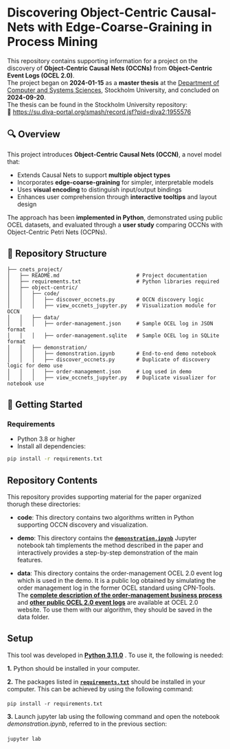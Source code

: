 # Discovering Object-Centric Causal-Nets with Edge-Coarse-Graining in Process Mining

This repository contains supporting information for a project on the discovery of **Object-Centric Causal Nets (OCCNs)** from **Object-Centric Event Logs (OCEL 2.0)**.  
The project began on **2024-01-15** as a **master thesis** at the [Department of Computer and Systems Sciences](https://dsv.su.se), Stockholm University, and concluded on **2024-09-20**.  
The thesis can be found in the Stockholm University repository:  
📄 <a href="https://su.diva-portal.org/smash/record.jsf?pid=diva2:1955576">https://su.diva-portal.org/smash/record.jsf?pid=diva2:1955576</a>


## 🔍 Overview

This project introduces **Object-Centric Causal Nets (OCCN)**, a novel model that:
- Extends Causal Nets to support **multiple object types**
- Incorporates **edge-coarse-graining** for simpler, interpretable models
- Uses **visual encoding** to distinguish input/output bindings
- Enhances user comprehension through **interactive tooltips** and layout design

The approach has been **implemented in Python**, demonstrated using public OCEL datasets, and evaluated through a **user study** comparing OCCNs with Object-Centric Petri Nets (OCPNs).


## 📁 Repository Structure
```
├── cnets_project/
│   ├── README.md                         # Project documentation
│   ├── requirements.txt                  # Python libraries required
│   ├── object-centric/
│   │   ├── code/
│   │   │   ├── discover_occnets.py       # OCCN discovery logic
│   │   │   ├── view_occnets_jupyter.py   # Visualization module for OCCN
│   │   ├── data/
│   │   │   ├── order-management.json     # Sample OCEL log in JSON format
│   │   │   ├── order-management.sqlite   # Sample OCEL log in SQLite format
│   │   ├── demonstration/
│   │   │   ├── demonstration.ipynb       # End-to-end demo notebook
│   │   │   ├── discover_occnets.py       # Duplicate of discovery logic for demo use
│   │   │   ├── order-management.json     # Log used in demo
│   │   │   ├── view_occnets_jupyter.py   # Duplicate visualizer for notebook use
```



## 🚀 Getting Started

### Requirements

- Python 3.8 or higher  
- Install all dependencies:

```bash
pip install -r requirements.txt
```




## Repository Contents
This repository provides supporting material for the paper organized thorugh these directories:

- **code**: This directory contains two algorithms written in Python supporting OCCN discovery and visualization. 

- **demo**:  This directory contains the **[`demonstration.ipynb`](./object-centric/demonstration/demonstration.ipynb)**  Jupyter notebook tah timplements the method described in the paper and interactively provides a step-by-step demonstration of the main features.
  
- **data**: This directory contains the order-management OCEL 2.0 event log which is used in the demo. It is a public log obtained by simulating the order management log in the former OCEL standard using CPN-Tools. The **[complete description of the order-management business process](https://zenodo.org/records/8428112)** and **[other public OCEL 2.0 event logs](https://www.ocel-standard.org/event-logs/overview/)** are available at OCEL 2.0 website. To use them with our algorithm, they should be saved in the data folder.



## Setup

This tool was developed in **[Python 3.11.0](https://www.python.org/downloads/release/python-3110/)** . To use it, the following is needed:

**1.** Python should be installed in your computer.

**2.** The packages listed in **[`requirements.txt`](./requirements.txt)** should be installed in your computer. This can be achieved by using the following command:

####
    pip install -r requirements.txt

**3.** Launch jupyter lab using the following command and open the notebook *demonstration.ipynb*, referred to in the previous section:

####
    jupyter lab
